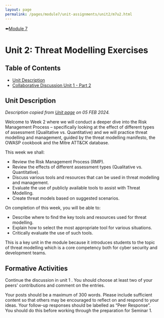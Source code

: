 ```yaml
---
layout: page
permalink: /pages/module7/unit-assignments/unit2/m7u2.html
---
```


⬅️[Module 7](/pages/module7.html)

# Unit 2: Threat Modelling Exercises

## Table of Contents

- [Unit Description](#unit-description)
- [Collaborative Discussion Unit 1 - Part 2](/pages/module6/unit-assignments/unit2/collab-discussion2.html)

## Unit Description

*Description copied from [Unit page](https://www.my-course.co.uk/course/view.php?id=11272&section=8) on 05 FEB 2024.*

Welcome to Week 2 where we will conduct a deeper dive into the Risk Management Process – specifically looking at the effect of different types of assessment (Qualitative vs. Quantitative) and we will practice threat modelling and management, guided by the threat modelling manifesto, the OWASP cookbook and the Mitre ATT&CK database.

This week we shall:
- Review the Risk Management Process (RMP).
- Review the effects of different assessment types (Qualitative vs. Quantitative).
- Discuss various tools and resources that can be used in threat modelling and management.
- Evaluate the use of publicly available tools to assist with Threat Modelling.
- Create threat models based on suggested scenarios.

On completion of this week, you will be able to:
- Describe where to find the key tools and resources used for threat modelling.
- Explain how to select the most appropriate tool for various situations.
- Critically evaluate the use of such tools.

This is a key unit in the module because it introduces students to the topic of threat modelling which is a core competency both for cyber security and development teams.

## Formative Activities

Continue the discussion in unit 1 . You should choose at least two of your peers' contributions and comment on the entries.

Your posts should be a maximum of 300 words. Please include sufficient content so that others may be encouraged to reflect on and respond to your ideas. Your follow-up responses should be labelled as “Peer Response”. You should do this before working through the preparation for Seminar 1.
